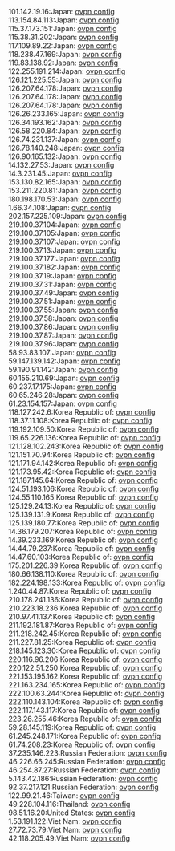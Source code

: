 101.142.19.16:Japan: [ovpn config](vpn/101_142_19_16.ovpn)  
113.154.84.113:Japan: [ovpn config](vpn/113_154_84_113.ovpn)  
115.37.173.151:Japan: [ovpn config](vpn/115_37_173_151.ovpn)  
115.38.31.202:Japan: [ovpn config](vpn/115_38_31_202.ovpn)  
117.109.89.22:Japan: [ovpn config](vpn/117_109_89_22.ovpn)  
118.238.47.169:Japan: [ovpn config](vpn/118_238_47_169.ovpn)  
119.83.138.92:Japan: [ovpn config](vpn/119_83_138_92.ovpn)  
122.255.191.214:Japan: [ovpn config](vpn/122_255_191_214.ovpn)  
126.121.225.55:Japan: [ovpn config](vpn/126_121_225_55.ovpn)  
126.207.64.178:Japan: [ovpn config](vpn/126_207_64_178.ovpn)  
126.207.64.178:Japan: [ovpn config](vpn/126_207_64_178.ovpn)  
126.207.64.178:Japan: [ovpn config](vpn/126_207_64_178.ovpn)  
126.26.233.165:Japan: [ovpn config](vpn/126_26_233_165.ovpn)  
126.34.193.162:Japan: [ovpn config](vpn/126_34_193_162.ovpn)  
126.58.220.84:Japan: [ovpn config](vpn/126_58_220_84.ovpn)  
126.74.231.137:Japan: [ovpn config](vpn/126_74_231_137.ovpn)  
126.78.140.248:Japan: [ovpn config](vpn/126_78_140_248.ovpn)  
126.90.165.132:Japan: [ovpn config](vpn/126_90_165_132.ovpn)  
14.132.27.53:Japan: [ovpn config](vpn/14_132_27_53.ovpn)  
14.3.231.45:Japan: [ovpn config](vpn/14_3_231_45.ovpn)  
153.130.82.165:Japan: [ovpn config](vpn/153_130_82_165.ovpn)  
153.211.220.81:Japan: [ovpn config](vpn/153_211_220_81.ovpn)  
180.198.170.53:Japan: [ovpn config](vpn/180_198_170_53.ovpn)  
1.66.34.108:Japan: [ovpn config](vpn/1_66_34_108.ovpn)  
202.157.225.109:Japan: [ovpn config](vpn/202_157_225_109.ovpn)  
219.100.37.104:Japan: [ovpn config](vpn/219_100_37_104.ovpn)  
219.100.37.105:Japan: [ovpn config](vpn/219_100_37_105.ovpn)  
219.100.37.107:Japan: [ovpn config](vpn/219_100_37_107.ovpn)  
219.100.37.13:Japan: [ovpn config](vpn/219_100_37_13.ovpn)  
219.100.37.177:Japan: [ovpn config](vpn/219_100_37_177.ovpn)  
219.100.37.182:Japan: [ovpn config](vpn/219_100_37_182.ovpn)  
219.100.37.19:Japan: [ovpn config](vpn/219_100_37_19.ovpn)  
219.100.37.31:Japan: [ovpn config](vpn/219_100_37_31.ovpn)  
219.100.37.49:Japan: [ovpn config](vpn/219_100_37_49.ovpn)  
219.100.37.51:Japan: [ovpn config](vpn/219_100_37_51.ovpn)  
219.100.37.55:Japan: [ovpn config](vpn/219_100_37_55.ovpn)  
219.100.37.58:Japan: [ovpn config](vpn/219_100_37_58.ovpn)  
219.100.37.86:Japan: [ovpn config](vpn/219_100_37_86.ovpn)  
219.100.37.87:Japan: [ovpn config](vpn/219_100_37_87.ovpn)  
219.100.37.96:Japan: [ovpn config](vpn/219_100_37_96.ovpn)  
58.93.83.107:Japan: [ovpn config](vpn/58_93_83_107.ovpn)  
59.147.139.142:Japan: [ovpn config](vpn/59_147_139_142.ovpn)  
59.190.91.142:Japan: [ovpn config](vpn/59_190_91_142.ovpn)  
60.155.210.69:Japan: [ovpn config](vpn/60_155_210_69.ovpn)  
60.237.17.175:Japan: [ovpn config](vpn/60_237_17_175.ovpn)  
60.65.246.28:Japan: [ovpn config](vpn/60_65_246_28.ovpn)  
61.23.154.157:Japan: [ovpn config](vpn/61_23_154_157.ovpn)  
118.127.242.6:Korea Republic of: [ovpn config](vpn/118_127_242_6.ovpn)  
118.37.11.108:Korea Republic of: [ovpn config](vpn/118_37_11_108.ovpn)  
119.192.109.50:Korea Republic of: [ovpn config](vpn/119_192_109_50.ovpn)  
119.65.226.136:Korea Republic of: [ovpn config](vpn/119_65_226_136.ovpn)  
121.128.102.243:Korea Republic of: [ovpn config](vpn/121_128_102_243.ovpn)  
121.151.70.94:Korea Republic of: [ovpn config](vpn/121_151_70_94.ovpn)  
121.171.94.142:Korea Republic of: [ovpn config](vpn/121_171_94_142.ovpn)  
121.173.95.42:Korea Republic of: [ovpn config](vpn/121_173_95_42.ovpn)  
121.187.145.64:Korea Republic of: [ovpn config](vpn/121_187_145_64.ovpn)  
124.51.193.106:Korea Republic of: [ovpn config](vpn/124_51_193_106.ovpn)  
124.55.110.165:Korea Republic of: [ovpn config](vpn/124_55_110_165.ovpn)  
125.129.24.13:Korea Republic of: [ovpn config](vpn/125_129_24_13.ovpn)  
125.139.131.9:Korea Republic of: [ovpn config](vpn/125_139_131_9.ovpn)  
125.139.180.77:Korea Republic of: [ovpn config](vpn/125_139_180_77.ovpn)  
14.36.179.207:Korea Republic of: [ovpn config](vpn/14_36_179_207.ovpn)  
14.39.233.169:Korea Republic of: [ovpn config](vpn/14_39_233_169.ovpn)  
14.44.79.237:Korea Republic of: [ovpn config](vpn/14_44_79_237.ovpn)  
14.47.60.103:Korea Republic of: [ovpn config](vpn/14_47_60_103.ovpn)  
175.201.226.39:Korea Republic of: [ovpn config](vpn/175_201_226_39.ovpn)  
180.66.138.110:Korea Republic of: [ovpn config](vpn/180_66_138_110.ovpn)  
182.224.198.133:Korea Republic of: [ovpn config](vpn/182_224_198_133.ovpn)  
1.240.44.87:Korea Republic of: [ovpn config](vpn/1_240_44_87.ovpn)  
210.178.241.136:Korea Republic of: [ovpn config](vpn/210_178_241_136.ovpn)  
210.223.18.236:Korea Republic of: [ovpn config](vpn/210_223_18_236.ovpn)  
210.97.41.137:Korea Republic of: [ovpn config](vpn/210_97_41_137.ovpn)  
211.192.181.87:Korea Republic of: [ovpn config](vpn/211_192_181_87.ovpn)  
211.218.242.45:Korea Republic of: [ovpn config](vpn/211_218_242_45.ovpn)  
211.227.81.25:Korea Republic of: [ovpn config](vpn/211_227_81_25.ovpn)  
218.145.123.30:Korea Republic of: [ovpn config](vpn/218_145_123_30.ovpn)  
220.116.96.206:Korea Republic of: [ovpn config](vpn/220_116_96_206.ovpn)  
220.122.51.250:Korea Republic of: [ovpn config](vpn/220_122_51_250.ovpn)  
221.153.195.162:Korea Republic of: [ovpn config](vpn/221_153_195_162.ovpn)  
221.163.234.165:Korea Republic of: [ovpn config](vpn/221_163_234_165.ovpn)  
222.100.63.244:Korea Republic of: [ovpn config](vpn/222_100_63_244.ovpn)  
222.110.143.104:Korea Republic of: [ovpn config](vpn/222_110_143_104.ovpn)  
222.117.143.117:Korea Republic of: [ovpn config](vpn/222_117_143_117.ovpn)  
223.26.255.46:Korea Republic of: [ovpn config](vpn/223_26_255_46.ovpn)  
59.28.145.119:Korea Republic of: [ovpn config](vpn/59_28_145_119.ovpn)  
61.245.248.171:Korea Republic of: [ovpn config](vpn/61_245_248_171.ovpn)  
61.74.208.23:Korea Republic of: [ovpn config](vpn/61_74_208_23.ovpn)  
37.235.146.223:Russian Federation: [ovpn config](vpn/37_235_146_223.ovpn)  
46.226.66.245:Russian Federation: [ovpn config](vpn/46_226_66_245.ovpn)  
46.254.87.27:Russian Federation: [ovpn config](vpn/46_254_87_27.ovpn)  
5.143.42.186:Russian Federation: [ovpn config](vpn/5_143_42_186.ovpn)  
92.37.217.121:Russian Federation: [ovpn config](vpn/92_37_217_121.ovpn)  
122.99.21.46:Taiwan: [ovpn config](vpn/122_99_21_46.ovpn)  
49.228.104.116:Thailand: [ovpn config](vpn/49_228_104_116.ovpn)  
98.51.16.20:United States: [ovpn config](vpn/98_51_16_20.ovpn)  
1.53.191.122:Viet Nam: [ovpn config](vpn/1_53_191_122.ovpn)  
27.72.73.79:Viet Nam: [ovpn config](vpn/27_72_73_79.ovpn)  
42.118.205.49:Viet Nam: [ovpn config](vpn/42_118_205_49.ovpn)  
